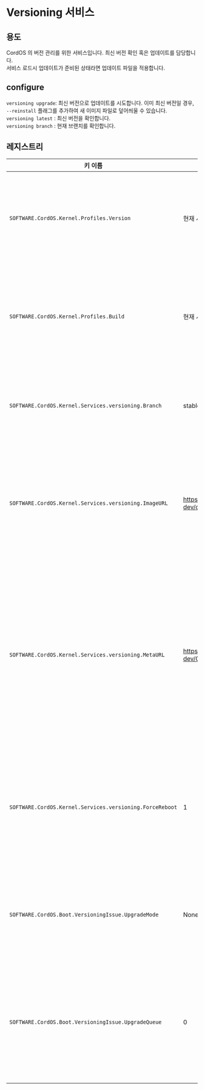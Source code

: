 # Versioning 서비스

## 용도
CordOS 의 버전 관리를 위한 서비스입니다. 최신 버전 확인 혹은 업데이트를 담당합니다.<br>
서비스 로드시 업데이트가 준비된 상태라면 업데이트 파일을 적용합니다.


## configure
`versioning upgrade`: 최신 버전으로 업데이트를 시도합니다. 이미 최신 버전일 경우, `--reinstall` 플래그를 추가하여 새 이미지 파일로 덮어씌울 수 있습니다.<br>
`versioning latest` : 최신 버전을 확인합니다.<br>
`versioning branch` : 현재 브랜치를 확인합니다.<br>


## 레지스트리
| 키 이름                                                     | 기본 값                                                                                 | 설명                                           |
|----------------------------------------------------------|--------------------------------------------------------------------------------------|----------------------------------------------|
| `SOFTWARE.CordOS.Kernel.Profiles.Version`                | 현재 시스템 버전                                                                            | 현재 시스템 버전을 문자열로 표시합니다.                       |
| `SOFTWARE.CordOS.Kernel.Profiles.Build`                  | 현재 시스템 빌드 번호                                                                         | 현재 시스템 빌드 번호를 문자열로 표시합니다.                    |
| `SOFTWARE.CordOS.Kernel.Services.versioning.Branch`      | stable                                                                               | 현재 브랜치를 문자열로 표시합니다.                          |
| `SOFTWARE.CordOS.Kernel.Services.versioning.ImageURL`    | https://github.com/410-dev/cordOS/archive/<branch\>.zip                              | 최신 버전의 시스템 이미지를 받을 URL 을 표시합니다.              |
| `SOFTWARE.CordOS.Kernel.Services.versioning.MetaURL`     | https://raw.githubusercontent.com/410-dev/CordOS/<branch\>/defaults/registry.cordreg | 최신 버전의 정보를 불러올 원격 레지스트리 파일을 불러올 URL 을 표시합니다. |
| `SOFTWARE.CordOS.Kernel.Services.versioning.ForceReboot` | 1                                                                                    | 업데이트 준비 완료시 강제 재시동 여부를 표시합니다.                |
| `SOFTWARE.CordOS.Boot.VersioningIssue.UpgradeMode`       | None                                                                                 | 업데이트 파일 압축 해제 위치를 표시합니다.                     |
| `SOFTWARE.CordOS.Boot.VersioningIssue.UpgradeQueue`      | 0                                                                                    | 부팅시에 업데이트 파일을 적용할지에 대한 여부입니다.                |

